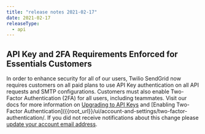 ```yaml
---
title: "release notes 2021-02-17"
date: 2021-02-17
releaseType:
  - api
---
```


## API Key and 2FA Requirements Enforced for Essentials Customers

In order to enhance security for all of our users, Twilio SendGrid now requires customers on all paid plans to use API Key authentication on all API requests and SMTP configurations. Customers must also enable Two-Factor Authentication (2FA) for all users, including teammates. Visit our docs for more information on [Upgrading to API Keys]({{root_url}}/for-developers/sending-email/upgrade-your-authentication-method-to-api-keys/) and [Enabling Two-Factor Authentication]({{root_url}}/ui/account-and-settings/two-factor-authentication/. If you did not receive notifications about this change please [update your account email address]({{root_url}}docs/ui/account-and-settings/account/).
